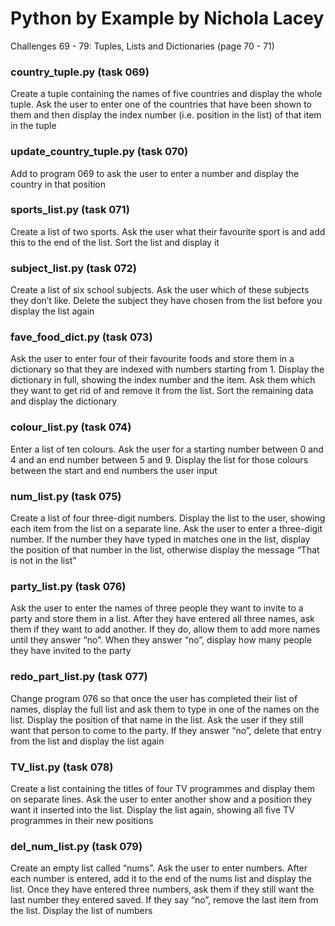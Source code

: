 # **Python by Example by Nichola Lacey**
Challenges 69 - 79: Tuples, Lists and Dictionaries (page 70 - 71)


### **country_tuple.py (task 069)**
Create a tuple containing the names of five countries and display the whole tuple. Ask the user to enter one of the countries that have been shown to them and then display the index number (i.e. position in the list) of that item in the tuple

### **update_country_tuple.py (task 070)**
Add to program 069 to ask the user to enter a number and display the country in that position

### **sports_list.py (task 071)**
Create a list of two sports. Ask the user what their favourite sport is and add this to the end of the list. Sort the list and display it

### **subject_list.py (task 072)**
Create a list of six school subjects. Ask the user which of these subjects they don’t like. Delete the subject they have chosen from the list before you display the list again

### **fave_food_dict.py (task 073)**
Ask the user to enter four of their favourite foods and store them in a dictionary so that they are indexed with numbers starting from 1. Display the dictionary in full, showing the index number and the item. Ask them which they want to get rid of and remove it from the list. Sort the remaining data and display the dictionary

### **colour_list.py (task 074)**
Enter a list of ten colours. Ask the user for a starting number between 0 and 4 and an end number between 5 and 9. Display the list for those colours between the start and end numbers the user input

### **num_list.py (task 075)**
Create a list of four three-digit numbers. Display the list to the user, showing each item from the list on a separate line. Ask the user to enter a three-digit number. If the number they have typed in matches one in the list, display the position of that number in the list, otherwise display the message “That is not in the list”

### **party_list.py** (task 076)
Ask the user to enter the names of three people they want to invite to a party and store them in a list. After they have entered all three names, ask them if they want to add another. If they do, allow them to add more names until they answer “no”. When they answer “no”, display how many people they have invited to the party

### **redo_part_list.py** (task 077)
Change program 076 so that once the user has completed their list of names, display the full list and ask them to type in one of the names on the list. Display the position of that name in the list. Ask the user if they still want that person to come to the party. If they answer “no”, delete that entry from the list and display the list again

### **TV_list.py** (task 078)
Create a list containing the titles of four TV programmes and display them on separate lines. Ask the user to enter another show and a position they want it inserted into the list. Display the list again, showing all five TV programmes in their new positions

### **del_num_list.py** (task 079)
Create an empty list called “nums”. Ask the user to enter numbers. After each number is entered, add it to the end of the nums list and display the list. Once they have entered three numbers, ask them if they still want the last number they entered saved. If they say “no”, remove the last item from the list. Display the list of numbers
